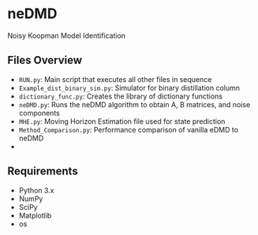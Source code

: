 # neDMD
Noisy Koopman Model Identification

## Files Overview

- `RUN.py`: Main script that executes all other files in sequence
- `Example_dist_binary_sim.py`: Simulator for binary distillation column
- `dictionary_func.py`: Creates the library of dictionary functions 
- `neDMD.py`: Runs the neDMD algorithm to obtain A, B matrices, and noise components
- `MHE.py`: Moving Horizon Estimation file used for state prediction
- `Method_Comparison.py`: Performance comparison of vanilla eDMD to neDMD
- 
## Requirements
- Python 3.x
- NumPy
- SciPy
- Matplotlib
- os
